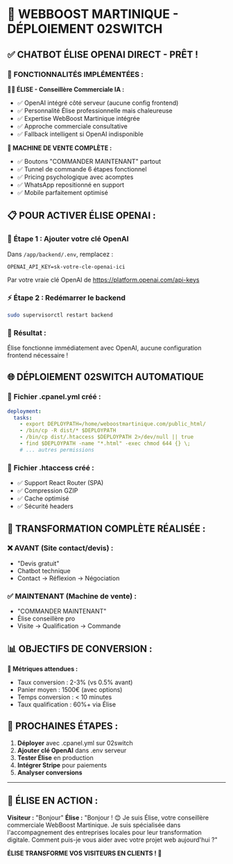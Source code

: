 # 🚀 WEBBOOST MARTINIQUE - DÉPLOIEMENT 02SWITCH

## ✅ CHATBOT ÉLISE OPENAI DIRECT - PRÊT !

### 🎯 **FONCTIONNALITÉS IMPLÉMENTÉES :**

**👩‍💼 ÉLISE - Conseillère Commerciale IA :**
- ✅ OpenAI intégré côté serveur (aucune config frontend)
- ✅ Personnalité Élise professionnelle mais chaleureuse
- ✅ Expertise WebBoost Martinique intégrée
- ✅ Approche commerciale consultative
- ✅ Fallback intelligent si OpenAI indisponible

**🛒 MACHINE DE VENTE COMPLÈTE :**
- ✅ Boutons "COMMANDER MAINTENANT" partout
- ✅ Tunnel de commande 6 étapes fonctionnel
- ✅ Pricing psychologique avec acomptes
- ✅ WhatsApp repositionné en support
- ✅ Mobile parfaitement optimisé

## 📋 **POUR ACTIVER ÉLISE OPENAI :**

### 🔑 **Étape 1 : Ajouter votre clé OpenAI**
Dans `/app/backend/.env`, remplacez :
```
OPENAI_API_KEY=sk-votre-cle-openai-ici
```
Par votre vraie clé OpenAI de https://platform.openai.com/api-keys

### ⚡ **Étape 2 : Redémarrer le backend**
```bash
sudo supervisorctl restart backend
```

### 🎉 **Résultat :**
Élise fonctionne immédiatement avec OpenAI, aucune configuration frontend nécessaire !

## 🌐 **DÉPLOIEMENT 02SWITCH AUTOMATIQUE**

### 📁 **Fichier .cpanel.yml créé :**
```yaml
deployment:
  tasks:
    - export DEPLOYPATH=/home/weboostmartinique.com/public_html/
    - /bin/cp -R dist/* $DEPLOYPATH
    - /bin/cp dist/.htaccess $DEPLOYPATH 2>/dev/null || true
    - find $DEPLOYPATH -name "*.html" -exec chmod 644 {} \;
    # ... autres permissions
```

### 🔧 **Fichier .htaccess créé :**
- ✅ Support React Router (SPA)
- ✅ Compression GZIP
- ✅ Cache optimisé
- ✅ Sécurité headers

## 🎯 **TRANSFORMATION COMPLÈTE RÉALISÉE :**

### ❌ **AVANT (Site contact/devis) :**
- "Devis gratuit"
- Chatbot technique
- Contact → Réflexion → Négociation

### ✅ **MAINTENANT (Machine de vente) :**
- "COMMANDER MAINTENANT" 
- Élise conseillère pro
- Visite → Qualification → Commande

## 📊 **OBJECTIFS DE CONVERSION :**

**🎯 Métriques attendues :**
- Taux conversion : 2-3% (vs 0.5% avant)
- Panier moyen : 1500€ (avec options)
- Temps conversion : < 10 minutes  
- Taux qualification : 60%+ via Élise

## 🚀 **PROCHAINES ÉTAPES :**

1. **Déployer** avec .cpanel.yml sur 02switch
2. **Ajouter clé OpenAI** dans .env serveur
3. **Tester Élise** en production
4. **Intégrer Stripe** pour paiements
5. **Analyser conversions**

---

## 💬 **ÉLISE EN ACTION :**

**Visiteur :** "Bonjour"
**Élise :** "Bonjour ! 😊 Je suis Élise, votre conseillère commerciale WebBoost Martinique. Je suis spécialisée dans l'accompagnement des entreprises locales pour leur transformation digitale. Comment puis-je vous aider avec votre projet web aujourd'hui ?"

**ÉLISE TRANSFORME VOS VISITEURS EN CLIENTS ! 🎯**